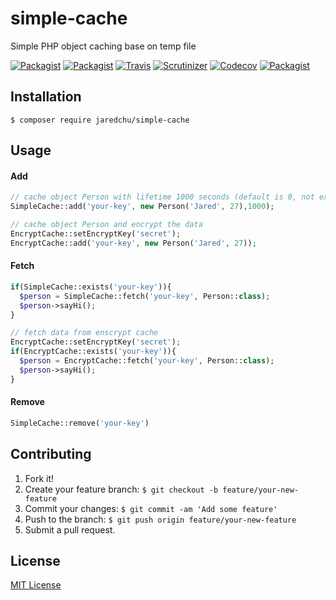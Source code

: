 # simple-cache
Simple PHP object caching base on temp file

[![Packagist](https://img.shields.io/packagist/v/jaredchu/simple-cache.svg)](https://packagist.org/packages/jaredchu/simple-cache)
[![Packagist](https://img.shields.io/packagist/dt/jaredchu/simple-cache.svg)](https://packagist.org/packages/jaredchu/simple-cache)
[![Travis](https://img.shields.io/travis/jaredchu/Simple-Cache.svg)](https://travis-ci.org/jaredchu/Simple-Cache)
[![Scrutinizer](https://img.shields.io/scrutinizer/g/jaredchu/Simple-Cache.svg)](https://scrutinizer-ci.com/g/jaredchu/Simple-Cache/)
[![Codecov](https://img.shields.io/codecov/c/github/jaredchu/Simple-Cache.svg)](https://codecov.io/gh/jaredchu/simple-cache)
[![Packagist](https://img.shields.io/packagist/l/jaredchu/simple-cache.svg)](https://packagist.org/packages/jaredchu/simple-cache)

## Installation
`$ composer require jaredchu/simple-cache`

## Usage

#### Add
```PHP
// cache object Person with lifetime 1000 seconds (default is 0, not expire)
SimpleCache::add('your-key', new Person('Jared', 27),1000);

// cache object Person and encrypt the data
EncryptCache::setEncryptKey('secret');
EncryptCache::add('your-key', new Person('Jared', 27));
```
#### Fetch
```PHP
if(SimpleCache::exists('your-key')){
  $person = SimpleCache::fetch('your-key', Person::class);
  $person->sayHi();
}

// fetch data from enscrypt cache
EncryptCache::setEncryptKey('secret');
if(EncryptCache::exists('your-key')){
  $person = EncryptCache::fetch('your-key', Person::class);
  $person->sayHi();
}
```
#### Remove
```PHP
SimpleCache::remove('your-key')
```

## Contributing
1. Fork it!
2. Create your feature branch: `$ git checkout -b feature/your-new-feature`
3. Commit your changes: `$ git commit -am 'Add some feature'`
4. Push to the branch: `$ git push origin feature/your-new-feature`
5. Submit a pull request.

## License
[MIT License](https://github.com/jaredchu/Simple-Cache/blob/master/LICENSE)
